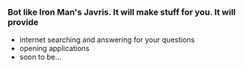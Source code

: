 ### Bot like Iron Man's Javris. It will make stuff for you. It will provide

- internet searching and answering for your questions
- opening applications
- soon to be...